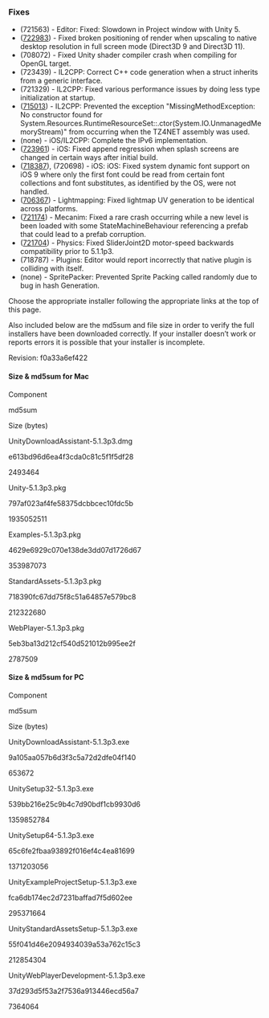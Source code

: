 ### Fixes

*   (721563) - Editor: Fixed: Slowdown in Project window with Unity 5.
*   ([722983](http://issuetracker.unity3d.com/issues/dx11-full-screen-with-low-resolutions-renders-incorrectly)) - Fixed broken positioning of render when upscaling to native desktop resolution in full screen mode (Direct3D 9 and Direct3D 11).
*   (708072) - Fixed Unity shader compiler crash when compiling for OpenGL target.
*   (723439) - IL2CPP: Correct C++ code generation when a struct inherits from a generic interface.
*   (721329) - IL2CPP: Fixed various performance issues by doing less type initialization at startup.
*   ([715013](http://issuetracker.unity3d.com/issues/il2cpp-missingmethodexception-is-thrown-if-tz4net-is-used)) - IL2CPP: Prevented the exception "MissingMethodException: No constructor found for System.Resources.RuntimeResourceSet::.ctor(System.IO.UnmanagedMemoryStream)" from occurring when the TZ4NET assembly was used.
*   (none) - iOS/IL2CPP: Complete the IPv6 implementation.
*   ([723961](http://issuetracker.unity3d.com/issues/ios-append-not-working-after-the-launch-screen-changes)) - iOS: Fixed append regression when splash screens are changed in certain ways after initial build.
*   ([718387](http://issuetracker.unity3d.com/issues/ios-some-unicode-characters-not-displayed)), (720698) - iOS: iOS: Fixed system dynamic font support on iOS 9 where only the first font could be read from certain font collections and font substitutes, as identified by the OS, were not handled.
*   ([706367](http://issuetracker.unity3d.com/issues/unwrapper-gives-different-results-between-platforms)) - Lightmapping: Fixed lightmap UV generation to be identical across platforms.
*   ([721174](http://issuetracker.unity3d.com/issues/prefab-assets-referenced-by-a-statemachine-behaviour-become-corrupted-in-editor-during-slash-after-playmode)) - Mecanim: Fixed a rare crash occurring while a new level is been loaded with some StateMachineBehaviour referencing a prefab that could lead to a prefab corruption.
*   ([721704](http://issuetracker.unity3d.com/issues/all-of-the-2d-joint-motor-speeds-are-grossly-off-after-upgrade-to-new-unity-version)) - Physics: Fixed SliderJoint2D motor-speed backwards compatibility prior to 5.1.1p3.
*   (718787) - Plugins: Editor would report incorrectly that native plugin is colliding with itself.
*   (none) - SpritePacker: Prevented Sprite Packing called randomly due to bug in hash Generation.

Choose the appropriate installer following the appropriate links at the top of this page.

Also included below are the md5sum and file size in order to verify the full installers have been downloaded correctly. If your installer doesn’t work or reports errors it is possible that your installer is incomplete.

Revision: f0a33a6ef422

#### Size & md5sum for Mac

Component

md5sum

Size (bytes)

UnityDownloadAssistant-5.1.3p3.dmg

e613bd96d6ea4f3cda0c81c5f1f5df28

2493464

Unity-5.1.3p3.pkg

797af023af4fe58375dcbbcec10fdc5b

1935052511

Examples-5.1.3p3.pkg

4629e6929c070e138de3dd07d1726d67

353987073

StandardAssets-5.1.3p3.pkg

718390fc67dd75f8c51a64857e579bc8

212322680

WebPlayer-5.1.3p3.pkg

5eb3ba13d212cf540d521012b995ee2f

2787509

#### Size & md5sum for PC

Component

md5sum

Size (bytes)

UnityDownloadAssistant-5.1.3p3.exe

9a105aa057b6d3f3c5a72d2dfe04f140

653672

UnitySetup32-5.1.3p3.exe

539bb216e25c9b4c7d90bdf1cb9930d6

1359852784

UnitySetup64-5.1.3p3.exe

65c6fe2fbaa93892f016ef4c4ea81699

1371203056

UnityExampleProjectSetup-5.1.3p3.exe

fca6db174ec2d7231baffad7f5d602ee

295371664

UnityStandardAssetsSetup-5.1.3p3.exe

55f041d46e2094934039a53a762c15c3

212854304

UnityWebPlayerDevelopment-5.1.3p3.exe

37d293d5f53a2f7536a913446ecd56a7

7364064